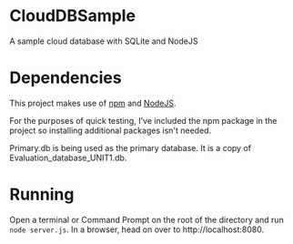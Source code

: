 # CloudDBSample
A sample cloud database with SQLite and NodeJS

# Dependencies
This project makes use of [npm](https://www.npmjs.com/) and [NodeJS](https://nodejs.org/).

For the purposes of quick testing, I've included the npm package in the project so installing additional packages isn't needed.

Primary.db is being used as the primary database. It is a copy of Evaluation_database_UNIT1.db.

# Running
Open a terminal or Command Prompt on the root of the directory and run `node server.js`. In a browser, head on over to http://localhost:8080.
